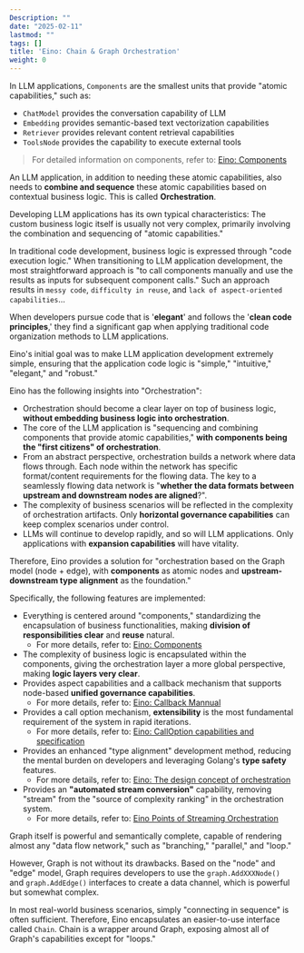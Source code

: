 ```yaml
---
Description: ""
date: "2025-02-11"
lastmod: ""
tags: []
title: 'Eino: Chain & Graph Orchestration'
weight: 0
---
```


In LLM applications, `Components` are the smallest units that provide "atomic capabilities," such as:

- `ChatModel` provides the conversation capability of LLM
- `Embedding` provides semantic-based text vectorization capabilities
- `Retriever` provides relevant content retrieval capabilities
- `ToolsNode` provides the capability to execute external tools

> For detailed information on components, refer to: [Eino: Components](/en/docs/eino/core_modules/components)

An LLM application, in addition to needing these atomic capabilities, also needs to **combine and sequence** these atomic capabilities based on contextual business logic. This is called **Orchestration**.

Developing LLM applications has its own typical characteristics: The custom business logic itself is usually not very complex, primarily involving the combination and sequencing of "atomic capabilities."

In traditional code development, business logic is expressed through "code execution logic." When transitioning to LLM application development, the most straightforward approach is "to call components manually and use the results as inputs for subsequent component calls." Such an approach results in `messy code`, `difficulty in reuse`, and `lack of aspect-oriented capabilities`...

When developers pursue code that is '**elegant**' and follows the '**clean code principles**,' they find a significant gap when applying traditional code organization methods to LLM applications.

Eino's initial goal was to make LLM application development extremely simple, ensuring that the application code logic is "simple," "intuitive," "elegant," and "robust."

Eino has the following insights into "Orchestration":

- Orchestration should become a clear layer on top of business logic, **without embedding business logic into orchestration**.
- The core of the LLM application is "sequencing and combining components that provide atomic capabilities," **with components being the "first citizens" of orchestration**.
- From an abstract perspective, orchestration builds a network where data flows through. Each node within the network has specific format/content requirements for the flowing data. The key to a seamlessly flowing data network is "**whether the data formats between upstream and downstream nodes are aligned**?".
- The complexity of business scenarios will be reflected in the complexity of orchestration artifacts. Only **horizontal governance capabilities** can keep complex scenarios under control.
- LLMs will continue to develop rapidly, and so will LLM applications. Only applications with **expansion capabilities** will have vitality.

Therefore, Eino provides a solution for "orchestration based on the Graph model (node + edge), with **components** as atomic nodes and **upstream-downstream type alignment** as the foundation."

Specifically, the following features are implemented:

- Everything is centered around "components," standardizing the encapsulation of business functionalities, making **division of responsibilities clear** and **reuse** natural.
  - For more details, refer to: [Eino: Components](/en/docs/eino/core_modules/components)
- The complexity of business logic is encapsulated within the components, giving the orchestration layer a more global perspective, making **logic layers very clear**.
- Provides aspect capabilities and a callback mechanism that supports node-based **unified governance capabilities**.
  - For more details, refer to: [Eino: Callback Mannual](/en/docs/eino/core_modules/chain_and_graph_orchestration/callback_manual)
- Provides a call option mechanism, **extensibility** is the most fundamental requirement of the system in rapid iterations.
  - For more details, refer to: [Eino: CallOption capabilities and specification](/en/docs/eino/core_modules/chain_and_graph_orchestration/call_option_capabilities)
- Provides an enhanced "type alignment" development method, reducing the mental burden on developers and leveraging Golang's **type safety** features.
  - For more details, refer to: [Eino: The design concept of orchestration](/en/docs/eino/core_modules/chain_and_graph_orchestration/orchestration_design_principles)
- Provides an **"automated stream conversion"** capability, removing "stream" from the "source of complexity ranking" in the orchestration system.
  - For more details, refer to: [Eino Points of Streaming Orchestration](/en/docs/eino/core_modules/chain_and_graph_orchestration/stream_programming_essentials)

Graph itself is powerful and semantically complete, capable of rendering almost any "data flow network," such as "branching," "parallel," and "loop."

However, Graph is not without its drawbacks. Based on the "node" and "edge" model, Graph requires developers to use the `graph.AddXXXNode()` and `graph.AddEdge()` interfaces to create a data channel, which is powerful but somewhat complex.

In most real-world business scenarios, simply "connecting in sequence" is often sufficient. Therefore, Eino encapsulates an easier-to-use interface called `Chain`. Chain is a wrapper around Graph, exposing almost all of Graph's capabilities except for "loops."
